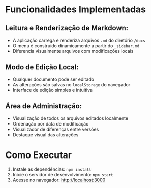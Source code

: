 # Funcionalidades Implementadas

## Leitura e Renderização de Markdown:

- A aplicação carrega e renderiza arquivos `.md` do diretório `/docs`
- O menu é construído dinamicamente a partir do `_sidebar.md`
- Diferencia visualmente arquivos com modificações locais

## Modo de Edição Local:

- Qualquer documento pode ser editado
- As alterações são salvas no `localStorage` do navegador
- Interface de edição simples e intuitiva

## Área de Administração:

- Visualização de todos os arquivos editados localmente
- Ordenação por data de modificação
- Visualizador de diferenças entre versões
- Destaque visual das alterações

# Como Executar

1. Instale as dependências: `npm install`
2. Inicie o servidor de desenvolvimento: `npm start`
3. Acesse no navegador: [http://localhost:3000](http://localhost:3000)
